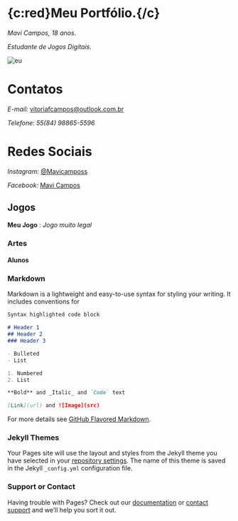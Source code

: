  #  {c:red}Meu Portfólio.{/c} 

_Mavi Campos, 18 anos_.

_Estudante de Jogos Digitais_.


![eu](https://scontent.frec10-1.fna.fbcdn.net/v/t1.0-9/48406740_1075974062574434_1245792213808447488_n.jpg?_nc_cat=103&_nc_ht=scontent.frec10-1.fna&oh=a887712b187400b8a7c9174746337aee&oe=5CD67B09)


# Contatos 

*E-mail:* [vitoriafcampos@outlook.com.br](https://outlook.live.com/mail/inbox) 

*Telefone:* _55(84) 98865-5596_

# Redes Sociais

*Instagram:* [@Mavicamposs](https://www.instagram.com/)

*Facebook:* [Mavi Campos](https://www.facebook.com/)

## Jogos

**Meu Jogo** : _Jogo muito legal_


### Artes


#### Alunos




### Markdown

Markdown is a lightweight and easy-to-use syntax for styling your writing. It includes conventions for

```markdown
Syntax highlighted code block

# Header 1
## Header 2
### Header 3

- Bulleted
- List

1. Numbered
2. List

**Bold** and _Italic_ and `Code` text

[Link](url) and ![Image](src)
```

For more details see [GitHub Flavored Markdown](https://guides.github.com/features/mastering-markdown/).

### Jekyll Themes

Your Pages site will use the layout and styles from the Jekyll theme you have selected in your [repository settings](https://github.com/MaviCampos/MaviCampos.github.io/settings). The name of this theme is saved in the Jekyll `_config.yml` configuration file.

### Support or Contact

Having trouble with Pages? Check out our [documentation](https://help.github.com/categories/github-pages-basics/) or [contact support](https://github.com/contact) and we’ll help you sort it out.
